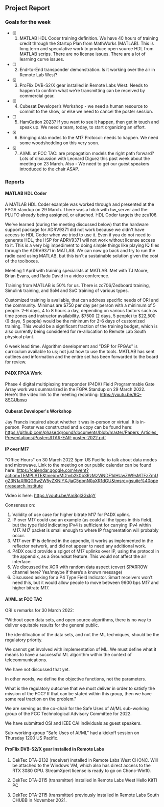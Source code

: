 ## Project Report

### Goals for the week

- [x] 1) MATLAB HDL Coder training definition. We have 40 hours of training credit through the Startup Plan from MathWorks (MATLAB). This is long term and speculative work to produce open source HDL from MATLAB scrips. There are no license issues. There are a lot of learning curve issues.

- [ ] 2) End-to-End transponder demonstration. Is it working over the air in Remote Lab West?

- [x] 3) ProFlix DVB-S2/X gear installed in Remote Labs West. Needs to happen to confirm what we’re transmitting can be received by commercial gear.

- [x] 4) Cubesat Developer’s Workshop - we need a human resource to commit to the show, or else we need to cancel the poster session.

- [ ] 5) HamCation 2023? If you want to see it happen, then get in touch and speak up. We need a team, today, to start organizing an effort. 

- [x] 6) Bringing data modes to the M17 Protocol: needs to happen. We need some woodshedding on this very soon.

- [x] 7) AI/ML at FCC TAC: are propagation models the right path forward? Lots of discussion with Leonard Diguez this past week about the meeting on 23 March. Also - We need to get our guest speakers introduced to the chair ASAP. 

### Reports

#### MATLAB HDL Coder
A MATLAB HDL Coder example was worked through and presented at the FPGA standup on 29 March. There was a hitch with hw_server and the PLUTO already being assigned, or attached. HDL Coder targets the zcu106. 

We've learned (during the meeting discussed below) that the hardware support package for ADRV9371 did not work because we didn't have access to HDL Coder when we tried to use it. Even if you do not need to generate HDL, the HSP for ADRV9371 will not work without license access to it. This is a very big impediment to doing simple things like playing IQ files through the ADRV9371 in MATLAB. We can now go back and try to run the radio card using MATLAB, but this isn't a sustainable solution given the cost of the toolboxes. 

Meeting 1 April with training specialists at MATLAB. 
Met with TJ Moore, Brian Evans, and Radu David in a video conference. 

Training from MATLAB is 50% for us. There is zc706/Zedboard training, Simulink training, and SoM and SoC training of various types. 

Customized training is available, that can address specific needs of ORI and the community. Minimus are $750 per day per person with a minimum of 5 people. 2-6 days, 4 to 8 hours a day, depending on various factors such as time zones and instructor availability. $7500 (2 days, 5 people) to $22,500 (6 days, 5 people) would be the minimum for 2-6 days of customized training. This would be a significant fraction of the training budget, which is also currently being considered for re-allocation to Remote Lab South physical plant. 

6 week lead time. Algorithm development and "DSP for FPGAs" is curriculum available to us; not just how to use the tools. MATLAB has sent outlines and information and the entire set has been forwarded to the board for review. 

#### P4DX FPGA Work
Phase 4 digital multiplexing transponder (P4DX) Field Programmable Gate Array work was summarized in the FGPA Standup on 29 March 2022. Here's the video link to the meeting recording:
https://youtu.be/8Q-8SGUbnvo

#### Cubesat Developer's Workshop
Jay Francis inquired about whether it was in-person or virtual. It is in-person.
Poster was constructed and a copy can be found here: https://github.com/phase4ground/documents/blob/master/Papers_Articles_Presentations/Posters/ITAR-EAR-poster-2022.pdf

#### IP over M17
"Office Hours" on 30 March 2022 5pm US Pacific to talk about data modes and microwave. 
Link to the meeting on our public calendar can be found here: https://calendar.google.com/event?action=TEMPLATE&tmeid=MDhvb2k0b3RzMzViNDF1dHUwZW9sMTFzZmUgZ3N1aXRlQG9wZW5yZXNlYXJjaC5pbnN0aXR1dGU&tmsrc=gsuite%40openresearch.institute

Video is here: https://youtu.be/Am8gl3GxIqY

Consensus on:
1) Validity of use case for higher bitrate M17 for P4DX uplink.
2) IP over M17 could use an example (as could all the types in this field), but the type field indicating IPv4 is sufficient for carrying IPv4 within M17. M17 packet is small enough to where IP fragmentation will probably occur. 
3) M17 over IP is defined in the appendix, it works as implemented in the reflector network, and did not appear to need any additional work.
4) P4DX could provide a spigot of M17 uplinks over IP, using the protocol in the appendix, as a Groundsat feature. This would not affect the air interface.
5) We discussed the XOR with random data aspect (covert SPARROW channel here? Yes/maybe if there’s a known message)
6) Discussed asking for a P4 Type Field Indicator. Smart receivers won’t need this, but it would allow people to move between 9600 bps M17 and higher bitrate M17.

#### AI/ML at FCC TAC

ORI's remarks for 30 March 2022:

"Without open data sets, and open source algorithms, there is no way to deliver equitable results for the general public. 

The identification of the data sets, and not the ML techniques, should be the regulatory priority. 

We cannot get involved with implementation of ML. We must define what it means to have a successful ML algorithm within the context of telecommunications. 

We have not discussed that yet. 

In other words, we define the objective functions, not the parameters. 

What is the regulatory outcome that  we must deliver in order to satisfy the mission of the FCC? If that can be stated within this group, then we have some real traction on the problem."

We are serving as the co-chair for the Safe Uses of AI/ML sub-working group of the FCC Technological Advisory Committee for 2022. 

We have submitted OSI and IEEE CAI individuals as guest speakers.

Sub-working-group "Safe Uses of AI/ML" had a kickoff session on Thursday 1200 US Pacific. 

#### ProFlix DVB-S2/X gear installed in Remote Labs

1) DekTec DTA-2132 (receiver) installed in Remote Labs West CHONC. Will be attached to the Windows VM, which also has direct access to the RTX 3080 GPU. StreamXpert license is ready to go on Chonc-Win10.

2) DekTec DTA-2115 (transmitter) installed in Remote Labs West Hello KitTI PC

3) DekTec DTA-2115 (transmitter) previously installed in Remote Labs South CHUBB in November 2021.  

